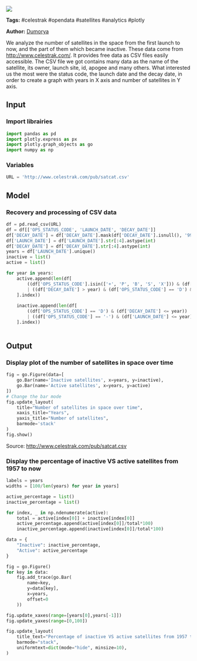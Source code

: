 <a href="https://app.naas.ai/user-redirect/naas/downloader?url=https://raw.githubusercontent.com/jupyter-naas/awesome-notebooks/master/Celestrak/Celestrak_Satellites_over_time.ipynb" target="_parent"><img src="https://naasai-public.s3.eu-west-3.amazonaws.com/open_in_naas.svg"/></a>

**Tags:** #celestrak #opendata #satellites #analytics #plotly

**Author:** [Dumorya](https://github.com/Dumorya)

We analyze the number of satellites in the space from the first launch to now, and the part of them which became inactive.
These data come from http://www.celestrak.com/. It provides free data as CSV files easily accessible.
The CSV file we got contains many data as the name of the satellite, its owner, launch site, id, apogee and many others.
What interested us the most were the status code, the launch date and the decay date, in order to create a graph with years in X axis and number of satellites in Y axis.

## Input

### Import librairies


```python
import pandas as pd
import plotly.express as px
import plotly.graph_objects as go
import numpy as np
```

### Variables


```python
URL = 'http://www.celestrak.com/pub/satcat.csv'
```

## Model

### Recovery and processing of CSV data


```python
df = pd.read_csv(URL)
df = df[['OPS_STATUS_CODE', 'LAUNCH_DATE', 'DECAY_DATE']]
df['DECAY_DATE'] = df['DECAY_DATE'].mask(df['DECAY_DATE'].isnull(), '9999')
df['LAUNCH_DATE'] = df['LAUNCH_DATE'].str[:4].astype(int)
df['DECAY_DATE'] = df['DECAY_DATE'].str[:4].astype(int)
years = df['LAUNCH_DATE'].unique()
inactive = list()
active = list()

for year in years:
    active.append(len(df[
        ((df['OPS_STATUS_CODE'].isin(['+', 'P', 'B', 'S', 'X'])) & (df['LAUNCH_DATE'] <= year))
        | ((df['DECAY_DATE'] > year) & (df['OPS_STATUS_CODE'] == 'D') & (df['LAUNCH_DATE'] <= year))
    ].index))
    
    inactive.append(len(df[
        ((df['OPS_STATUS_CODE'] == 'D') & (df['DECAY_DATE'] <= year))
        | ((df['OPS_STATUS_CODE'] == '-') & (df['LAUNCH_DATE'] <= year) )
    ].index))
    
```

## Output

### Display plot of the number of satellites in space over time


```python
fig = go.Figure(data=[
    go.Bar(name='Inactive satellites', x=years, y=inactive),
    go.Bar(name='Active satellites', x=years, y=active)
])
# Change the bar mode
fig.update_layout(
    title="Number of satellites in space over time",
    xaxis_title="Years",
    yaxis_title="Number of satellites",
    barmode='stack'
)
fig.show()
```

Source: http://www.celestrak.com/pub/satcat.csv

### Display the percentage of inactive VS active satellites from 1957 to now


```python
labels = years
widths = [100/len(years) for year in years]

active_percentage = list()
inactive_percentage = list()

for index, _ in np.ndenumerate(active):
    total = active[index[0]] + inactive[index[0]]
    active_percentage.append(active[index[0]]/total*100)
    inactive_percentage.append(inactive[index[0]]/total*100)

data = {
    "Inactive": inactive_percentage,
    "Active": active_percentage
}

fig = go.Figure()
for key in data:
    fig.add_trace(go.Bar(
        name=key,
        y=data[key],
        x=years,
        offset=0
    ))

fig.update_xaxes(range=[years[0],years[-1]])
fig.update_yaxes(range=[0,100])

fig.update_layout(
    title_text="Percentage of inactive VS active satellites from 1957 to now",
    barmode="stack",
    uniformtext=dict(mode="hide", minsize=10),
)
```
